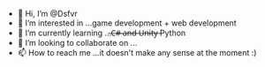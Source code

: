 - 👋 Hi, I’m @Dsfvr
- 👀 I’m interested in ...game development + web development
- 🌱 I’m currently learning ...̶C̶#̶ ̶a̶n̶d̶ ̶U̶n̶i̶t̶y̶  Python
- 💞️ I’m looking to collaborate on ...
- 📫 How to reach me ...it doesn't make any sense at the moment :)

<!---
Dsfvr/Dsfvr is a ✨ special ✨ repository because its `README.md` (this file) appears on your GitHub profile.
You can click the Preview link to take a look at your changes.
--->
